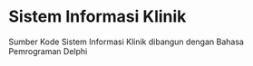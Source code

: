 # Sistem Informasi Klinik
Sumber Kode Sistem Informasi Klinik dibangun dengan Bahasa Pemrograman Delphi
